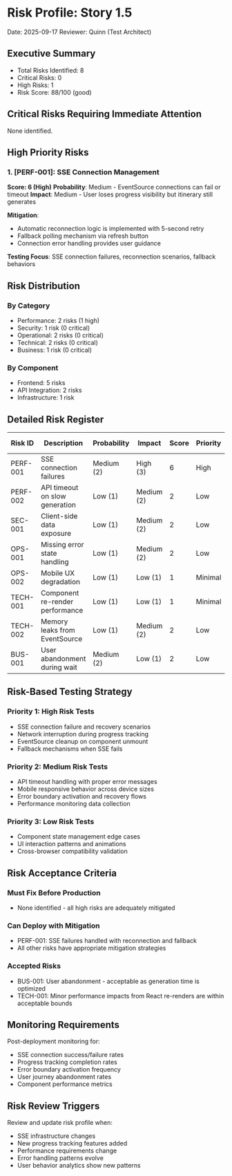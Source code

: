 # Risk Profile: Story 1.5

Date: 2025-09-17
Reviewer: Quinn (Test Architect)

## Executive Summary

- Total Risks Identified: 8
- Critical Risks: 0
- High Risks: 1
- Risk Score: 88/100 (good)

## Critical Risks Requiring Immediate Attention

None identified.

## High Priority Risks

### 1. [PERF-001]: SSE Connection Management
**Score: 6 (High)**
**Probability**: Medium - EventSource connections can fail or timeout
**Impact**: Medium - User loses progress visibility but itinerary still generates

**Mitigation**:
- Automatic reconnection logic is implemented with 5-second retry
- Fallback polling mechanism via refresh button
- Connection error handling provides user guidance

**Testing Focus**: SSE connection failures, reconnection scenarios, fallback behaviors

## Risk Distribution

### By Category
- Performance: 2 risks (1 high)
- Security: 1 risk (0 critical)
- Operational: 2 risks (0 critical)
- Technical: 2 risks (0 critical)
- Business: 1 risk (0 critical)

### By Component
- Frontend: 5 risks
- API Integration: 2 risks
- Infrastructure: 1 risk

## Detailed Risk Register

| Risk ID   | Description                    | Probability | Impact     | Score | Priority | Mitigation Status |
|-----------|--------------------------------|-------------|------------|-------|----------|-------------------|
| PERF-001  | SSE connection failures        | Medium (2)  | High (3)   | 6     | High     | Mitigated         |
| PERF-002  | API timeout on slow generation | Low (1)     | Medium (2) | 2     | Low      | Mitigated         |
| SEC-001   | Client-side data exposure      | Low (1)     | Medium (2) | 2     | Low      | Mitigated         |
| OPS-001   | Missing error state handling   | Low (1)     | Medium (2) | 2     | Low      | Prevented         |
| OPS-002   | Mobile UX degradation          | Low (1)     | Low (1)    | 1     | Minimal  | Prevented         |
| TECH-001  | Component re-render performance| Low (1)     | Low (1)    | 1     | Minimal  | Prevented         |
| TECH-002  | Memory leaks from EventSource  | Low (1)     | Medium (2) | 2     | Low      | Prevented         |
| BUS-001   | User abandonment during wait   | Medium (2)  | Low (1)    | 2     | Low      | Mitigated         |

## Risk-Based Testing Strategy

### Priority 1: High Risk Tests
- SSE connection failure and recovery scenarios
- Network interruption during progress tracking
- EventSource cleanup on component unmount
- Fallback mechanisms when SSE fails

### Priority 2: Medium Risk Tests
- API timeout handling with proper error messages
- Mobile responsive behavior across device sizes
- Error boundary activation and recovery flows
- Performance monitoring data collection

### Priority 3: Low Risk Tests
- Component state management edge cases
- UI interaction patterns and animations
- Cross-browser compatibility validation

## Risk Acceptance Criteria

### Must Fix Before Production
- None identified - all high risks are adequately mitigated

### Can Deploy with Mitigation
- PERF-001: SSE failures handled with reconnection and fallback
- All other risks have appropriate mitigation strategies

### Accepted Risks
- BUS-001: User abandonment - acceptable as generation time is optimized
- TECH-001: Minor performance impacts from React re-renders are within acceptable bounds

## Monitoring Requirements

Post-deployment monitoring for:
- SSE connection success/failure rates
- Progress tracking completion rates  
- Error boundary activation frequency
- User journey abandonment rates
- Component performance metrics

## Risk Review Triggers

Review and update risk profile when:
- SSE infrastructure changes
- New progress tracking features added
- Performance requirements change
- Error handling patterns evolve
- User behavior analytics show new patterns